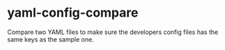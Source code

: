 # yaml-config-compare
Compare two YAML files to make sure the developers config files has the same keys as the sample one. 
